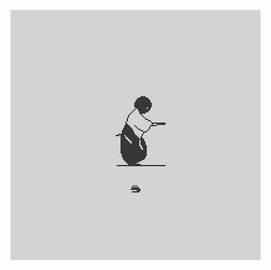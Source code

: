 <img src="https://github.com/onovich/Gallery/blob/main/sword.gif" width="400" height="400" alt=""/><br/>
